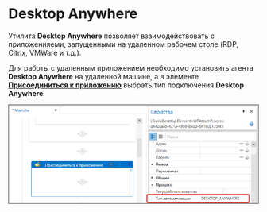 # Desktop Anywhere

Утилита **Desktop Anywhere** позволяет взаимодействовать с приложенияеми, запущенными на удаленном рабочем столе (RDP, Citrix, VMWare и т.д.). 

Для работы с удаленным приложением необходимо установить агента **Desktop Anywhere** на удаленной машине, а в элементе [**Присоединиться к приложению**](https://docs.primo-rpa.ru/primo-rpa/g_elements/el_basic/els_desktop/el_desktop_attach) выбрать тип подключения **Desktop Anywhere**.

![](../../.gitbook/assets1/desk-anywhere-type.png)
